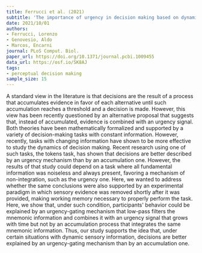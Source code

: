 ```yaml
---
title: Ferrucci et al. (2021)
subtitle: 'The importance of urgency in decision making based on dynamic information'
date: 2021/10/01
authors:
- Ferrucci, Lorenzo
- Genovesio, Aldo
- Marcos, Encarni
journal: PLoS Comput. Biol.
paper_url: https://doi.org/10.1371/journal.pcbi.1009455
data_url: https://osf.io/SK8AJ
tags:
- perceptual decision making
sample_size: 15
---
```


A standard view in the literature is that decisions are the result of a process that accumulates evidence in favor of each alternative until such accumulation reaches a threshold and a decision is made. However, this view has been recently questioned by an alternative proposal that suggests that, instead of accumulated, evidence is combined with an urgency signal. Both theories have been mathematically formalized and supported by a variety of decision-making tasks with constant information. However, recently, tasks with changing information have shown to be more effective to study the dynamics of decision making. Recent research using one of such tasks, the tokens task, has shown that decisions are better described by an urgency mechanism than by an accumulation one. However, the results of that study could depend on a task where all fundamental information was noiseless and always present, favoring a mechanism of non-integration, such as the urgency one. Here, we wanted to address whether the same conclusions were also supported by an experimental paradigm in which sensory evidence was removed shortly after it was provided, making working memory necessary to properly perform the task. Here, we show that, under such condition, participants' behavior could be explained by an urgency-gating mechanism that low-pass filters the mnemonic information and combines it with an urgency signal that grows with time but not by an accumulation process that integrates the same mnemonic information. Thus, our study supports the idea that, under certain situations with dynamic sensory information, decisions are better explained by an urgency-gating mechanism than by an accumulation one.
